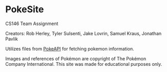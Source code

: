 # PokeSite
 CS146 Team Assignment
 
 Creators: Rob Herley, Tyler Sulsenti, Jake Lovrin, Samuel Kraus, Jonathan Pavlik
 
 Utilizes files from [PokeAPI](https://pokeapi.co/) for fetching pokemon information.
 
 Images and references of Pokémon are copyright of The Pokémon Company International.
 This site was made for educational purposes only.
